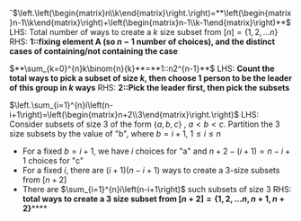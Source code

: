 ˆ$\left.\left(\begin{matrix}n\\k\end{matrix}\right.\right)=**\left(\begin{matrix}n-1\\k\end{matrix}\right)+\left(\begin{matrix}n-1\\k-1\end{matrix}\right)**$
LHS: Total number of ways to create a $k$ size subset from $[n] = \{1, 2, \ldots n\}$
RHS: **1::fixing element A (so $n-1$ number of choices), and the distinct cases of containing/not containing the case**

$**\sum_{k=0}^{n}k\binom{n}{k}**=**1::n2^{n-1}**$
LHS: **Count the total ways to pick a subset of size $k$, then choose 1 person to be the leader of this group in $k$ ways**
RHS: **2::Pick the leader first, then pick the subsets**

$\left.\sum_{i=1}^{n}i\left(n-i+1\right)=\left(\begin{matrix}n+2\\3\end{matrix}\right.\right)$
LHS: Consider subsets of size 3 of the form $\{a, b, c\}$ , $a < b < c$. Partition the 3 size subsets by the value of "b", where $b = i + 1$, $1 \leq i \leq n$
- For a fixed $b = i+ 1$, we have $i$ choices for "a" and $n + 2 - (i + 1) = n - i + 1$ choices for "c"
- For a fixed $i$, there are $(i+1)(n - i +1)$ ways to create a 3-size subsets from $[n + 2]$
- There are $\sum_{i=1}^{n}i\left(n-i+1\right)$ such subsets of size 3
RHS: **total ways to create a 3 size subset from $[n+2] = \{1, 2, \ldots n, n + 1, n+2\}$******